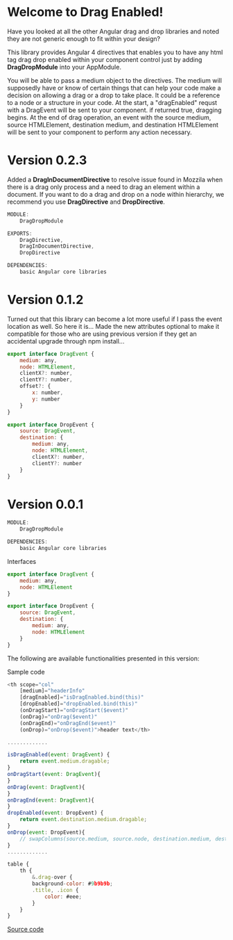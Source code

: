 
# Welcome to Drag Enabled!
Have you looked at all the other Angular drag and drop libraries and noted they are not generic enough to fit within your design?

This library provides Angular 4 directives that enables you to have any html tag drag drop enabled within your component control just by adding **DragDropModule** into your AppModule.

You will be able to pass a medium object to the directives. The medium will supposedly have or know of certain things that can help your code make a decision on allowing a drag or a drop to take place. It could be a reference to a node or a structure in your code. At the start, a "dragEnabled" requst with a DragEvent will be sent to your component. if returned true, dragging begins. At the end of drag operation, an event with the source medium, source HTMLElement, destination medium, and destination HTMLElement will be sent to your component to perform any action necessary.

# Version 0.2.3

Added a **DragInDocumentDirective** to resolve issue found in Mozzila when there is a drag only process and a need to drag an element within a document. If you want to do a drag and drop on a node within hierarchy, we recommend you use **DragDirective** and **DropDirective**.

```javascript
MODULE:
	DragDropModule

EXPORTS:
	DragDirective,
	DragInDocumentDirective,
	DropDirective

DEPENDENCIES:
	basic Angular core libraries
```

# Version 0.1.2
Turned out that this library can become a lot more useful if I pass the event location as well. So here it is... Made the new attributes optional to make it compatible for those who are using previous version if they get an accidental upgrade through npm install...

```javascript
export interface DragEvent {
	medium: any,
	node: HTMLElement,
	clientX?: number,
	clientY?: number,
	offset?: {
		x: number,
		y: number
	}
}

export interface DropEvent {
	source: DragEvent,
	destination: {
		medium: any,
		node: HTMLElement,
		clientX?: number,
		clientY?: number
	}
}
```

# Version 0.0.1

```javascript
MODULE:
	DragDropModule

DEPENDENCIES:
	basic Angular core libraries
```

Interfaces

```javascript
export interface DragEvent {
	medium: any,
	node: HTMLElement
}

export interface DropEvent {
	source: DragEvent,
	destination: {
		medium: any,
		node: HTMLElement
	}
}
```

The following are available functionalities presented in this version:

Sample code

```javascript
<th scope="col"
	[medium]="headerInfo"
	[dragEnabled]="isDragEnabled.bind(this)"
	[dropEnabled]="dropEnabled.bind(this)"
	(onDragStart)="onDragStart($event)"
	(onDrag)="onDrag($event)"
	(onDragEnd)="onDragEnd($event)"
	(onDrop)="onDrop($event)">header text</th>

.............

isDragEnabled(event: DragEvent) {
	return event.medium.dragable;
}
onDragStart(event: DragEvent){
}
onDrag(event: DragEvent){
}
onDragEnd(event: DragEvent){
}
dropEnabled(event: DropEvent) {
	return event.destination.medium.dragable;
}
onDrop(event: DropEvent){
	// swapColumns(source.medium, source.node, destination.medium, destination.node);
}
.............

table {
	th {
		&.drag-over {
		background-color: #9b9b9b;
		.title, .icon {
			color: #eee;
		}
	}
}
```

[Source code](https://github.com/msalehisedeh/drag-enabled)
